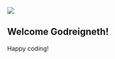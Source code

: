 <img src="https://codeinstitute.s3.amazonaws.com/fullstack/ci_logo_small.png" style="margin: 0;">

Welcome Godreigneth!
--------

Happy coding!
